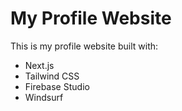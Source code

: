# My Profile Website

This is my profile website built with:

- Next.js
- Tailwind CSS
- Firebase Studio
- Windsurf
